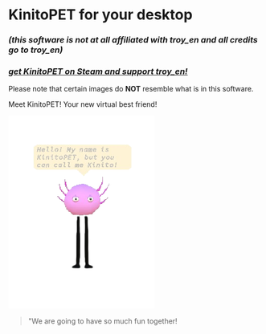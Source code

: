 # KinitoPET for your desktop
### _(this software is not at all affiliated with troy_en and all credits go to troy_en)_
### _[get KinitoPET on Steam and support troy_en!](https://store.steampowered.com/app/2075070/KinitoPET/)_
Please note that certain images do **NOT** resemble what is in this software.

Meet KinitoPET! Your new virtual best friend!

![Kinito from the Software](/readmeimgs/kinitohello.png)

> "We are going to have so much fun together!

